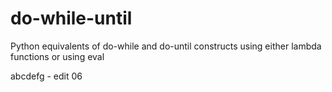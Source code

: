 # do-while-until

Python equivalents of do-while and do-until constructs
using either lambda functions
or using eval

abcdefg - edit 06

